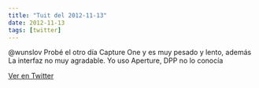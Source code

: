 ```yaml
---
title: "Tuit del 2012-11-13"
date: 2012-11-13
tags: [twitter]
---
```


@wunslov Probé el otro día Capture One y es muy pesado y lento, además La interfaz no muy agradable. Yo uso Aperture, DPP no lo conocía



[Ver en Twitter](https://twitter.com/i/web/status/268499283102298112)

